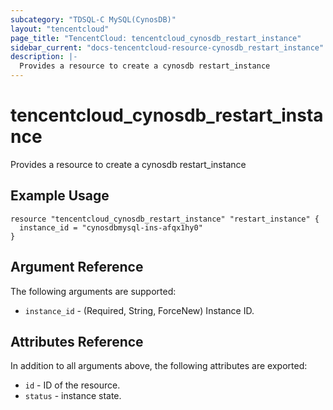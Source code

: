 ```yaml
---
subcategory: "TDSQL-C MySQL(CynosDB)"
layout: "tencentcloud"
page_title: "TencentCloud: tencentcloud_cynosdb_restart_instance"
sidebar_current: "docs-tencentcloud-resource-cynosdb_restart_instance"
description: |-
  Provides a resource to create a cynosdb restart_instance
---
```


# tencentcloud_cynosdb_restart_instance

Provides a resource to create a cynosdb restart_instance

## Example Usage

```hcl
resource "tencentcloud_cynosdb_restart_instance" "restart_instance" {
  instance_id = "cynosdbmysql-ins-afqx1hy0"
}
```

## Argument Reference

The following arguments are supported:

* `instance_id` - (Required, String, ForceNew) Instance ID.

## Attributes Reference

In addition to all arguments above, the following attributes are exported:

* `id` - ID of the resource.
* `status` - instance state.



